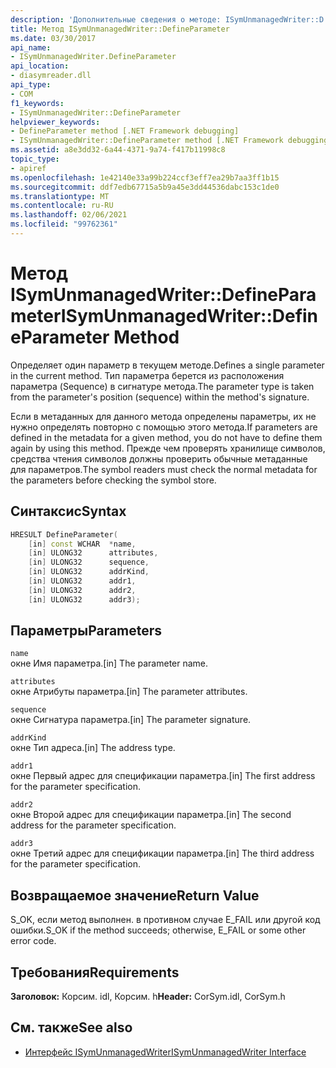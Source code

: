 ```yaml
---
description: 'Дополнительные сведения о методе: ISymUnmanagedWriter::D Ефинепараметер'
title: Метод ISymUnmanagedWriter::DefineParameter
ms.date: 03/30/2017
api_name:
- ISymUnmanagedWriter.DefineParameter
api_location:
- diasymreader.dll
api_type:
- COM
f1_keywords:
- ISymUnmanagedWriter::DefineParameter
helpviewer_keywords:
- DefineParameter method [.NET Framework debugging]
- ISymUnmanagedWriter::DefineParameter method [.NET Framework debugging]
ms.assetid: a8e3dd32-6a44-4371-9a74-f417b11998c8
topic_type:
- apiref
ms.openlocfilehash: 1e42140e33a99b224ccf3eff7ea29b7aa3ff1b15
ms.sourcegitcommit: ddf7edb67715a5b9a45e3dd44536dabc153c1de0
ms.translationtype: MT
ms.contentlocale: ru-RU
ms.lasthandoff: 02/06/2021
ms.locfileid: "99762361"
---
```

# <a name="isymunmanagedwriterdefineparameter-method"></a><span data-ttu-id="90e7a-103">Метод ISymUnmanagedWriter::DefineParameter</span><span class="sxs-lookup"><span data-stu-id="90e7a-103">ISymUnmanagedWriter::DefineParameter Method</span></span>

<span data-ttu-id="90e7a-104">Определяет один параметр в текущем методе.</span><span class="sxs-lookup"><span data-stu-id="90e7a-104">Defines a single parameter in the current method.</span></span> <span data-ttu-id="90e7a-105">Тип параметра берется из расположения параметра (Sequence) в сигнатуре метода.</span><span class="sxs-lookup"><span data-stu-id="90e7a-105">The parameter type is taken from the parameter's position (sequence) within the method's signature.</span></span>  
  
 <span data-ttu-id="90e7a-106">Если в метаданных для данного метода определены параметры, их не нужно определять повторно с помощью этого метода.</span><span class="sxs-lookup"><span data-stu-id="90e7a-106">If parameters are defined in the metadata for a given method, you do not have to define them again by using this method.</span></span> <span data-ttu-id="90e7a-107">Прежде чем проверять хранилище символов, средства чтения символов должны проверить обычные метаданные для параметров.</span><span class="sxs-lookup"><span data-stu-id="90e7a-107">The symbol readers must check the normal metadata for the parameters before checking the symbol store.</span></span>  
  
## <a name="syntax"></a><span data-ttu-id="90e7a-108">Синтаксис</span><span class="sxs-lookup"><span data-stu-id="90e7a-108">Syntax</span></span>  
  
```cpp  
HRESULT DefineParameter(  
    [in] const WCHAR  *name,  
    [in] ULONG32      attributes,  
    [in] ULONG32      sequence,  
    [in] ULONG32      addrKind,  
    [in] ULONG32      addr1,  
    [in] ULONG32      addr2,  
    [in] ULONG32      addr3);  
```  
  
## <a name="parameters"></a><span data-ttu-id="90e7a-109">Параметры</span><span class="sxs-lookup"><span data-stu-id="90e7a-109">Parameters</span></span>  

 `name`  
 <span data-ttu-id="90e7a-110">окне Имя параметра.</span><span class="sxs-lookup"><span data-stu-id="90e7a-110">[in] The parameter name.</span></span>  
  
 `attributes`  
 <span data-ttu-id="90e7a-111">окне Атрибуты параметра.</span><span class="sxs-lookup"><span data-stu-id="90e7a-111">[in] The parameter attributes.</span></span>  
  
 `sequence`  
 <span data-ttu-id="90e7a-112">окне Сигнатура параметра.</span><span class="sxs-lookup"><span data-stu-id="90e7a-112">[in] The parameter signature.</span></span>  
  
 `addrKind`  
 <span data-ttu-id="90e7a-113">окне Тип адреса.</span><span class="sxs-lookup"><span data-stu-id="90e7a-113">[in] The address type.</span></span>  
  
 `addr1`  
 <span data-ttu-id="90e7a-114">окне Первый адрес для спецификации параметра.</span><span class="sxs-lookup"><span data-stu-id="90e7a-114">[in] The first address for the parameter specification.</span></span>  
  
 `addr2`  
 <span data-ttu-id="90e7a-115">окне Второй адрес для спецификации параметра.</span><span class="sxs-lookup"><span data-stu-id="90e7a-115">[in] The second address for the parameter specification.</span></span>  
  
 `addr3`  
 <span data-ttu-id="90e7a-116">окне Третий адрес для спецификации параметра.</span><span class="sxs-lookup"><span data-stu-id="90e7a-116">[in] The third address for the parameter specification.</span></span>  
  
## <a name="return-value"></a><span data-ttu-id="90e7a-117">Возвращаемое значение</span><span class="sxs-lookup"><span data-stu-id="90e7a-117">Return Value</span></span>  

 <span data-ttu-id="90e7a-118">S_OK, если метод выполнен. в противном случае E_FAIL или другой код ошибки.</span><span class="sxs-lookup"><span data-stu-id="90e7a-118">S_OK if the method succeeds; otherwise, E_FAIL or some other error code.</span></span>  
  
## <a name="requirements"></a><span data-ttu-id="90e7a-119">Требования</span><span class="sxs-lookup"><span data-stu-id="90e7a-119">Requirements</span></span>  

 <span data-ttu-id="90e7a-120">**Заголовок:** Корсим. idl, Корсим. h</span><span class="sxs-lookup"><span data-stu-id="90e7a-120">**Header:** CorSym.idl, CorSym.h</span></span>  
  
## <a name="see-also"></a><span data-ttu-id="90e7a-121">См. также</span><span class="sxs-lookup"><span data-stu-id="90e7a-121">See also</span></span>

- [<span data-ttu-id="90e7a-122">Интерфейс ISymUnmanagedWriter</span><span class="sxs-lookup"><span data-stu-id="90e7a-122">ISymUnmanagedWriter Interface</span></span>](isymunmanagedwriter-interface.md)
